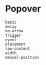 # Popover
```demo
basic
delay
no-arrow
trigger
event
placement
raw-content
width
manual-position
```